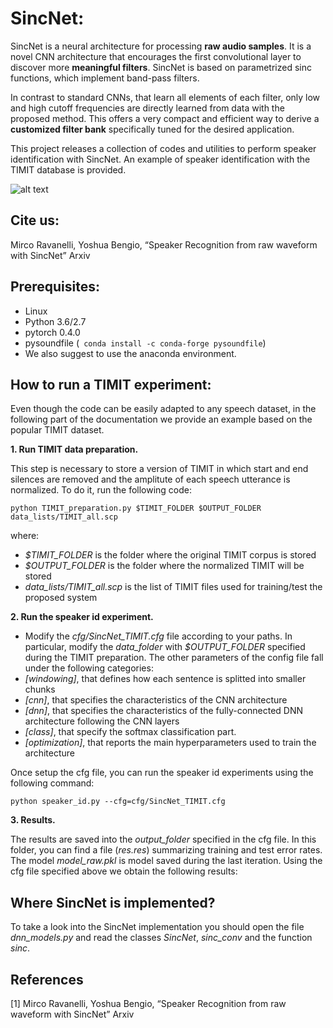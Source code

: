 # SincNet:
SincNet is a neural architecture for processing **raw audio samples**. It is a novel CNN architecture that encourages the first convolutional layer to discover more **meaningful filters**. SincNet is based on parametrized sinc functions, which implement band-pass filters.

In contrast to standard CNNs, that learn all elements of each filter, only low and high cutoff frequencies are directly learned from data with the proposed method. This offers a very compact and efficient way to derive a **customized filter bank** specifically tuned for the desired application. 

This project releases a collection of codes and utilities to perform speaker identification with SincNet.
An example of speaker identification with the TIMIT database is provided. 

![alt text](https://github.com/mravanelli/SincNet/blob/master/SincNet.png)

## Cite us:
Mirco Ravanelli, Yoshua Bengio, “Speaker Recognition from raw waveform with SincNet” Arxiv


## Prerequisites:
- Linux
- Python 3.6/2.7
- pytorch 0.4.0
- pysoundfile (``` conda install -c conda-forge pysoundfile```)
- We also suggest to use the anaconda environment.


## How to run a TIMIT experiment:
Even though the code can be easily adapted to any speech dataset, in the following part of the documentation we provide an example based on the popular TIMIT dataset.

**1. Run TIMIT data preparation.**

This step is necessary to store a version of TIMIT in which start and end silences are removed and the amplitute of each speech utterance is normalized. To do it, run the following code:

``
python TIMIT_preparation.py $TIMIT_FOLDER $OUTPUT_FOLDER data_lists/TIMIT_all.scp
``

where:
- *$TIMIT_FOLDER* is the folder where the original TIMIT corpus is stored
- *$OUTPUT_FOLDER* is the folder where the normalized TIMIT will be stored
- *data_lists/TIMIT_all.scp* is the list of TIMIT files used for training/test the proposed system

**2. Run the speaker id experiment.**

- Modify the *cfg/SincNet_TIMIT.cfg* file according to your paths. In particular, modify the *data_folder* with *$OUTPUT_FOLDER* specified during the TIMIT preparation. The other parameters of the config file fall under the following categories:
- *[windowing]*, that defines how each sentence is splitted into smaller chunks
- *[cnn]*,  that specifies the characteristics of the CNN architecture
- *[dnn]*,  that specifies the characteristics of the fully-connected DNN architecture following the CNN layers
- *[class]*, that specify the softmax classification part.
- *[optimization]*, that reports the main hyperparameters used to train the architecture

Once setup the cfg file, you can run the speaker id experiments using the following command:

``
python speaker_id.py --cfg=cfg/SincNet_TIMIT.cfg
``

**3. Results.**

The results are saved into the *output_folder* specified in the cfg file. In this folder, you can find a file (*res.res*) summarizing training and test error rates. The model *model_raw.pkl* is model saved during the last iteration. 
Using the cfg file specified above we obtain the following results:

## Where SincNet is implemented?
To take a look into the SincNet implementation you should open the file *dnn_models.py* and read the classes *SincNet*, *sinc_conv* and the function *sinc*.

## References

[1] Mirco Ravanelli, Yoshua Bengio, “Speaker Recognition from raw waveform with SincNet” Arxiv
